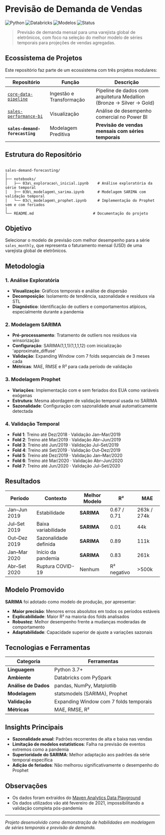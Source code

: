 # Previsão de Demanda de Vendas

![Python](https://img.shields.io/badge/Python-3.7+-blue.svg)
![Databricks](https://img.shields.io/badge/Databricks-PySpark-orange.svg)
![Modelos](https://img.shields.io/badge/Modelos-SARIMA|Prophet-green.svg)
![Status](https://img.shields.io/badge/Status-Completo-brightgreen.svg)

> Previsão de demanda mensal para uma varejista global de eletrônicos, com foco na seleção do melhor modelo de séries temporais para projeções de vendas agregadas.

## Ecossistema de Projetos

Este repositório faz parte de um ecossistema com três projetos modulares:

| Repositório                      | Função                    | Descrição                                                      |
|----------------------------------|---------------------------|----------------------------------------------------------------|
| [`core-data-pipeline`](https://github.com/seuusuario/core-data-pipeline)     | Ingestão e Transformação | Pipeline de dados com arquitetura Medallion (Bronze → Silver → Gold) |
| [`sales-performance-bi`](https://github.com/seuusuario/sales-performance-bi) | Visualização             | Análise de desempenho comercial no Power BI                    |
| **`sales-demand-forecasting`**   | Modelagem Preditiva       | **Previsão de vendas mensais com séries temporais**            |

## Estrutura do Repositório

```

sales-demand-forecasting/
│
├── notebooks/
│   ├── 03a\_exploracao\_inicial.ipynb    # Análise exploratória da série temporal
│   ├── 03b\_modelagem\_sarima.ipynb      # Modelagem SARIMA com validação temporal
│   └── 03c\_modelagem\_prophet.ipynb     # Implementação do Prophet sem e com feriados
│
└── README.md                           # Documentação do projeto

```

## Objetivo

Selecionar o modelo de previsão com melhor desempenho para a série `sales_monthly`, que representa o faturamento mensal (USD) de uma varejista global de eletrônicos.

## Metodologia

### 1. Análise Exploratória

- **Visualização**: Gráficos temporais e análise de dispersão  
- **Decomposição**: Isolamento de tendência, sazonalidade e resíduos via STL  
- **Diagnóstico**: Identificação de outliers e comportamentos atípicos, especialmente durante a pandemia  

### 2. Modelagem SARIMA

- **Pré-processamento**: Tratamento de outliers nos resíduos via winsorização  
- **Configuração**: SARIMA(1,1,1)(1,1,1,12) com inicialização 'approximate_diffuse'  
- **Validação**: Expanding Window com 7 folds sequenciais de 3 meses cada  
- **Métricas**: MAE, RMSE e R² para cada período de validação  

### 3. Modelagem Prophet

- **Variações**: Implementação com e sem feriados dos EUA como variáveis exógenas  
- **Estrutura**: Mesma abordagem de validação temporal usada no SARIMA  
- **Sazonalidade**: Configuração com sazonalidade anual automaticamente detectada  

### 4. Validação Temporal

- **Fold 1**: Treino até Dez/2018 · Validação Jan–Mar/2019  
- **Fold 2**: Treino até Mar/2019 · Validação Abr–Jun/2019  
- **Fold 3**: Treino até Jun/2019 · Validação Jul–Set/2019  
- **Fold 4**: Treino até Set/2019 · Validação Out–Dez/2019  
- **Fold 5**: Treino até Dez/2019 · Validação Jan–Mar/2020  
- **Fold 6**: Treino até Mar/2020 · Validação Abr–Jun/2020  
- **Fold 7**: Treino até Jun/2020 · Validação Jul–Set/2020  

## Resultados

| Período       | Contexto              | Melhor Modelo | R²            | MAE    |
|---------------|-----------------------|---------------|---------------|--------|
| Jan–Jun 2019  | Estabilidade          | **SARIMA**    | 0.67 / 0.71   | 263k / 274k |
| Jul–Set 2019  | Baixa variabilidade   | **SARIMA**    | 0.01          | 44k    |
| Out–Dez 2019  | Sazonalidade definida | **SARIMA**    | 0.89          | 111k   |
| Jan–Mar 2020  | Início da pandemia    | **SARIMA**    | 0.83          | 261k   |
| Abr–Set 2020  | Ruptura COVID-19      | Nenhum        | R² negativo   | >500k  |

## Modelo Promovido

**SARIMA** foi adotado como modelo de produção, por apresentar:

- **Maior precisão**: Menores erros absolutos em todos os períodos estáveis  
- **Explicabilidade**: Maior R² na maioria dos folds analisados  
- **Robustez**: Melhor desempenho frente a mudanças moderadas de comportamento  
- **Adaptabilidade**: Capacidade superior de ajuste a variações sazonais  

## Tecnologias e Ferramentas

| Categoria            | Ferramentas                           |
|----------------------|---------------------------------------|
| **Linguagem**        | Python 3.7+                           |
| **Ambiente**         | Databricks com PySpark               |
| **Análise de Dados** | pandas, NumPy, Matplotlib             |
| **Modelagem**        | statsmodels (SARIMA), Prophet         |
| **Validação**        | Expanding Window com 7 folds temporais |
| **Métricas**         | MAE, RMSE, R²                         |

## Insights Principais

- **Sazonalidade anual**: Padrões recorrentes de alta e baixa nas vendas  
- **Limitação de modelos estatísticos**: Falha na previsão de eventos extremos como a pandemia  
- **Superioridade do SARIMA**: Melhor adaptação aos padrões da série temporal específica  
- **Adição de feriados**: Não melhorou significativamente o desempenho do Prophet  

## Observações

- Os dados foram extraídos do [Maven Analytics Data Playground](https://www.mavenanalytics.io/data-playground)
- Os dados utilizados vão até fevereiro de 2021, impossibilitando a validação completa pós-pandemia  
---

*Projeto desenvolvido como demonstração de habilidades em modelagem de séries temporais e previsão de demanda.*  